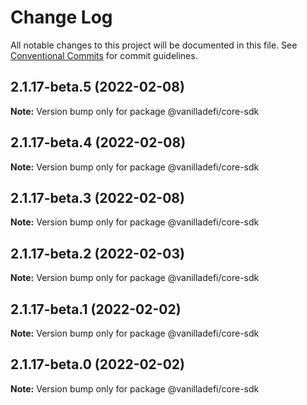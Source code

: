 # Change Log

All notable changes to this project will be documented in this file.
See [Conventional Commits](https://conventionalcommits.org) for commit guidelines.

## 2.1.17-beta.5 (2022-02-08)

**Note:** Version bump only for package @vanilladefi/core-sdk





## 2.1.17-beta.4 (2022-02-08)

**Note:** Version bump only for package @vanilladefi/core-sdk





## 2.1.17-beta.3 (2022-02-08)

**Note:** Version bump only for package @vanilladefi/core-sdk





## 2.1.17-beta.2 (2022-02-03)

**Note:** Version bump only for package @vanilladefi/core-sdk





## 2.1.17-beta.1 (2022-02-02)

**Note:** Version bump only for package @vanilladefi/core-sdk





## 2.1.17-beta.0 (2022-02-02)

**Note:** Version bump only for package @vanilladefi/core-sdk

